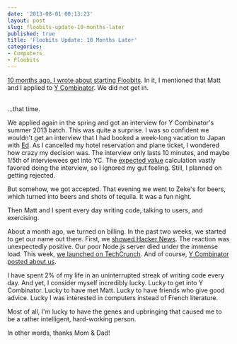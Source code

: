 ```yaml
---
date: '2013-08-01 00:13:23'
layout: post
slug: floobits-update-10-months-later
published: true
title: 'Floobits Update: 10 Months Later'
categories:
- Computers
- Floobits
---
```


[10 months ago, I wrote about starting Floobits](/2012/10/19/cross-editor-real-time-collaboration/). In it, I mentioned that Matt and I applied to [Y Combinator](http://ycombinator.com/). We did not get in.

<br />
...that time.

We applied again in the spring and got an interview for Y Combinator's summer 2013 batch. This was quite a surprise. I was so confident we wouldn't get an interview that I had booked a week-long vacation to Japan with [Ed](http://edrooth.com/). As I cancelled my hotel reservation and plane ticket, I wondered how crazy my decision was. The interview only lasts 10 minutes, and maybe 1/5th of interviewees get into YC. The [expected value](http://en.wikipedia.org/wiki/Expected_value) calculation vastly favored doing the interview, so I ignored my gut feeling. Still, I planned on getting rejected.

<!-- Matt and I spent a couple of days preparing for the interview. Neither of us are good at selling stuff, so we figured we should have a great demo of Floobits. To make sure there were no hiccups with network access, we connected our laptops with an ethernet cable and ran a local instance of Floobits. It was rather amusing to walk into the interview room with two laptops connected by a wire. -->

<!-- The interview was absurdly fast. We answered questions to varying levels of satisfaction. Our demo went well. We drove back to San Francisco in rush hour traffic and talked about our chances. I put our odds at 50%. I dropped off Matt and managed to return the Zipcar with one minute to spare.

As soon as I walked into my apartment, I got a phone call.

In order I contacted:

1. Matt
1. My parents
1. Friends and former coworkers who knew we had applied to YC. (To coordinate logistics for becoming inebriated.)
-->

But somehow, we got accepted. That evening we went to Zeke's for beers, which turned into beers and shots of tequila. It was a fun night.

Then Matt and I spent every day writing code, talking to users, and exercising.

About a month ago, we turned on billing. In the past two weeks, we started to get our name out there. First, we [showed Hacker News](https://news.ycombinator.com/item?id=6064608). The reaction was unexpectedly positive. Our poor Node.js server died under the immense load. This week, [we launched on TechCrunch](http://techcrunch.com/2013/07/30/floobits-debuts-remote-pair-programming-tool-where-you-can-collaborate-in-your-favorite-native-editor/). And of course, [Y Combinator posted about us](http://blog.ycombinator.com/floobits-yc-s13-lets-you-write-code-with-others-directly-in-sublime-text-emacs-vim-pair-programming-done-right).

I have spent 2% of my life in an uninterrupted streak of writing code every day. And yet, I consider myself incredibly lucky. Lucky to get into Y Combinator. Lucky to have met Matt. Lucky to have friends who give good advice. Lucky I was interested in computers instead of French literature.

Most of all, I'm lucky to have the genes and upbringing that caused me to be a rather intelligent, hard-working person.

In other words, thanks Mom & Dad!
